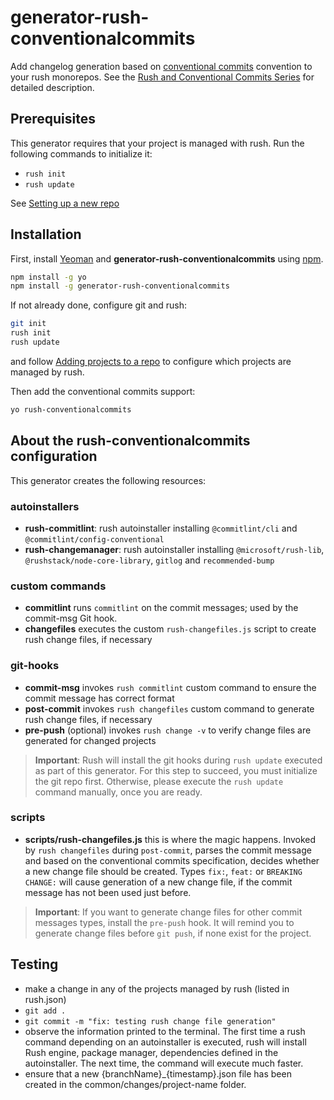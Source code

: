 # generator-rush-conventionalcommits

Add changelog generation based on [conventional commits](https://conventionalcommits.org/) convention to your rush monorepos.
See the [Rush and Conventional Commits Series](https://dev.to/kkazala/series/17133) for detailed description.

## Prerequisites

This generator requires that your project is managed with rush.
Run the following commands to initialize it:

- `rush init`
- `rush update`

See [Setting up a new repo](https://rushjs.io/pages/maintainer/setup_new_repo/)

## Installation

First, install [Yeoman](http://yeoman.io) and **generator-rush-conventionalcommits** using [npm](https://www.npmjs.com/).

```bash
npm install -g yo
npm install -g generator-rush-conventionalcommits
```

If not already done, configure git and rush:

```bash
git init
rush init
rush update
```

and follow [Adding projects to a repo](https://rushjs.io/pages/maintainer/add_to_repo/) to configure which projects are managed by rush.

Then add the conventional commits support:

```bash
yo rush-conventionalcommits
```

## About the rush-conventionalcommits configuration

This generator creates the following resources:

### autoinstallers

- **rush-commitlint**: rush autoinstaller installing `@commitlint/cli` and `@commitlint/config-conventional`
- **rush-changemanager**: rush autoinstaller installing `@microsoft/rush-lib`, `@rushstack/node-core-library`, `gitlog` and `recommended-bump`

### custom commands

- **commitlint** runs `commitlint` on the commit messages; used by the commit-msg Git hook.
- **changefiles** executes the custom `rush-changefiles.js` script to create rush change files, if necessary

### git-hooks

- **commit-msg** invokes `rush commitlint` custom command to ensure the commit message has correct format
- **post-commit** invokes `rush changefiles` custom command to generate rush change files, if necessary
- **pre-push** (optional) invokes `rush change -v` to verify change files are generated for changed projects

> **Important**: Rush will install the git hooks during `rush update` executed as part of this generator. For this step to succeed, you must initialize the git repo first. Otherwise, please execute the `rush update` command manually, once you are ready.

### scripts

- **scripts/rush-changefiles.js** this is where the magic happens. Invoked by `rush changefiles` during `post-commit`, parses the commit message and based on the conventional commits specification, decides whether a new change file should be created.
Types `fix:`, `feat:` or `BREAKING CHANGE:` will cause generation of a new change file, if the commit message has not been used just before.

> **Important**: If you want to generate change files for other commit messages types, install the `pre-push` hook. It will remind you to generate change files before `git push`, if none exist for the project.

## Testing

- make a change in any of the projects managed by rush (listed in rush.json)
- `git add .`
- `git commit -m "fix: testing rush change file generation"`
- observe the information printed to the terminal. The first time a rush command depending on an autoinstaller is executed, rush will install Rush engine, package manager, dependencies defined in the autoinstaller. The next time, the command will execute much faster.
- ensure that a new {branchName}_{timestamp}.json file has been created in the common/changes/project-name folder.
